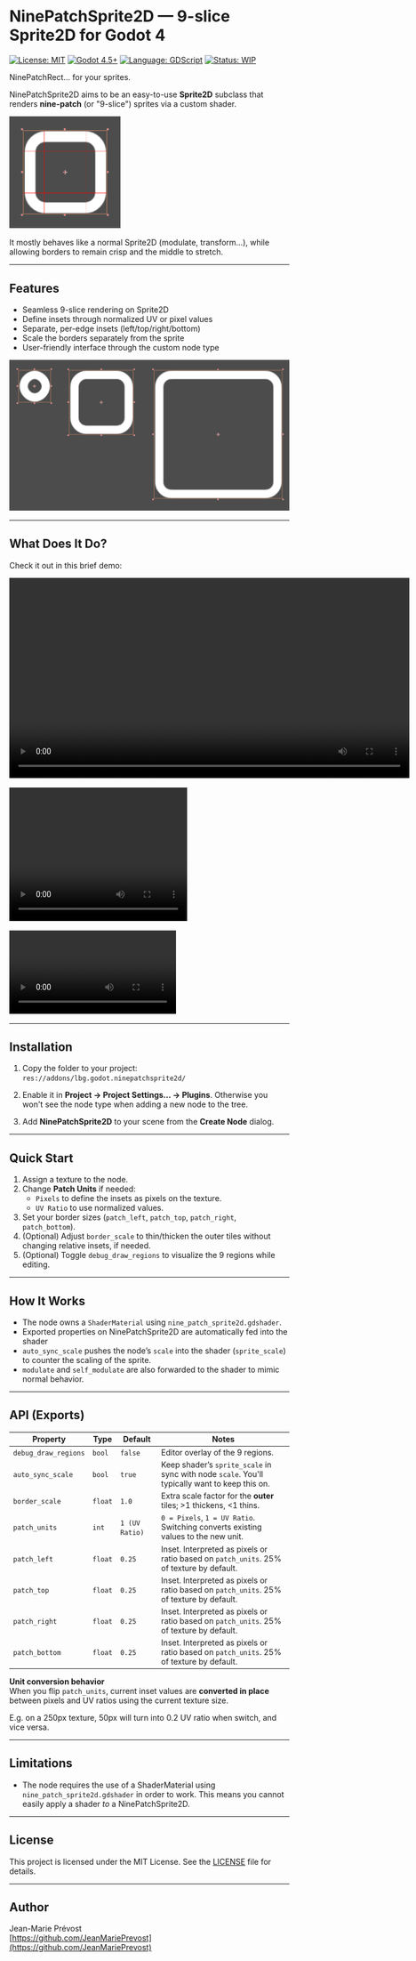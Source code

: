 # NinePatchSprite2D — 9-slice Sprite2D for Godot 4
[![License: MIT](https://img.shields.io/badge/License-MIT-green.svg)](LICENSE) [![Godot 4.5+](https://img.shields.io/badge/Godot-4.5%2B-blue.svg)](https://godotengine.org/) [![Language: GDScript](https://img.shields.io/badge/Language-GDScript-478CBF.svg)](https://docs.godotengine.org/en/stable/) [![Status: WIP](https://img.shields.io/badge/Status-Work%20in%20Progress-orange.svg)](#development-status)

NinePatchRect... for your sprites.

NinePatchSprite2D aims to be an easy-to-use **Sprite2D** subclass that renders **nine-patch** (or "9-slice") sprites via a custom shader. 

<img src="media/NinPatchSprite2D_Debug.png" width="200" alt="NinePatchSprite2D Debug View">

It mostly behaves like a normal Sprite2D (modulate, transform...), while allowing borders to remain crisp and the middle to stretch.

---

## Features

- Seamless 9-slice rendering on Sprite2D
- Define insets through normalized UV or pixel values
- Separate, per-edge insets (left/top/right/bottom)
- Scale the borders separately from the sprite
- User-friendly interface through the custom node type

<img src="media/NinPatchSprite2D_Demo.png" alt="NinePatchSprite2D Demo">

---

## What Does It Do?

Check it out in this brief demo:

<video src="https://github.com/JeanMariePrevost/godot-nine-patch-sprite2d/blob/main/media/NinPatchSprite2D_FullDemo.mp4" title="Short Video Demonstration" width="720"></video>


<video src="media/NinPatchSprite2D_FullDemo.mp4" width="320" height="240" controls></video>

<video controls src="media/NinPatchSprite2D_FullDemo.mp4" title="Title"></video>

---

## Installation

1. Copy the folder to your project:
```res://addons/lbg.godot.ninepatchsprite2d/```

2. Enable it in **Project → Project Settings… → Plugins**. Otherwise you won't see the node type when adding a new node to the tree.

3. Add **NinePatchSprite2D** to your scene from the **Create Node** dialog.

---

## Quick Start

1. Assign a texture to the node.
2. Change **Patch Units** if needed:
    - `Pixels` to define the insets as pixels on the texture.
    - `UV Ratio` to use normalized values.
3. Set your border sizes (`patch_left`, `patch_top`, `patch_right`, `patch_bottom`).
4. (Optional) Adjust `border_scale` to thin/thicken the outer tiles without changing relative insets, if needed.
5. (Optional) Toggle `debug_draw_regions` to visualize the 9 regions while editing.

---

## How It Works

- The node owns a `ShaderMaterial` using `nine_patch_sprite2d.gdshader`.
- Exported properties on NinePatchSprite2D are automatically fed into the shader
- `auto_sync_scale` pushes the node’s `scale` into the shader (`sprite_scale`) to counter the scaling of the sprite.
- `modulate` and `self_modulate` are also forwarded to the shader to mimic normal behavior.

---

## API (Exports)

| Property              | Type     | Default | Notes |
|----------------------|----------|---------|-------|
| `debug_draw_regions` | `bool`   | `false` | Editor overlay of the 9 regions. |
| `auto_sync_scale`    | `bool`   | `true`  | Keep shader’s `sprite_scale` in sync with node `scale`. You'll typically want to keep this on. |
| `border_scale`       | `float`  | `1.0`   | Extra scale factor for the **outer** tiles; >1 thickens, <1 thins. |
| `patch_units`        | `int`    | `1 (UV Ratio)`     | `0 = Pixels`, `1 = UV Ratio`. Switching converts existing values to the new unit. |
| `patch_left`         | `float`  | `0.25`  | Inset. Interpreted as pixels or ratio based on `patch_units`. 25% of texture by default. |
| `patch_top`          | `float`  | `0.25`  | Inset. Interpreted as pixels or ratio based on `patch_units`. 25% of texture by default. |
| `patch_right`        | `float`  | `0.25`  | Inset. Interpreted as pixels or ratio based on `patch_units`. 25% of texture by default. |
| `patch_bottom`       | `float`  | `0.25`  | Inset. Interpreted as pixels or ratio based on `patch_units`. 25% of texture by default. |

**Unit conversion behavior**  
When you flip `patch_units`, current inset values are **converted in place** between pixels and UV ratios using the current texture size.

E.g. on a 250px texture, 50px will turn into 0.2 UV ratio when switch, and vice versa.

---

## Limitations

* The node requires the use of a ShaderMaterial using `nine_patch_sprite2d.gdshader` in order to work. This means you cannot easily apply a shader _to_ a NinePatchSprite2D.

---

## License
This project is licensed under the MIT License. See the [LICENSE](LICENSE) file for details.

---

## Author
Jean-Marie Prévost  
[https://github.com/JeanMariePrevost](https://github.com/JeanMariePrevost)
